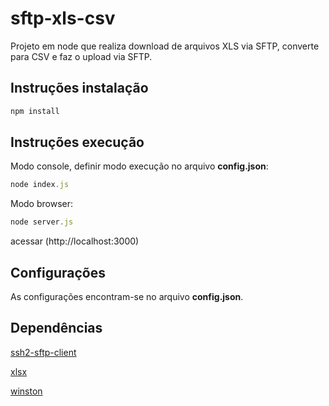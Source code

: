 # sftp-xls-csv

Projeto em node que realiza download de arquivos XLS via SFTP, converte para CSV e faz o upload via SFTP.

## Instruções instalação

```js
npm install
```

## Instruções execução

Modo console, definir modo execução no arquivo **config.json**:
```js
node index.js
```
Modo browser: 
```js
node server.js
```
acessar (http://localhost:3000)

## Configurações

As configurações encontram-se no arquivo **config.json**.

## Dependências

[ssh2-sftp-client](https://github.com/theophilusx/ssh2-sftp-client)

[xlsx](https://github.com/mgcrea/node-xlsx)

[winston](https://github.com/winstonjs/winston)